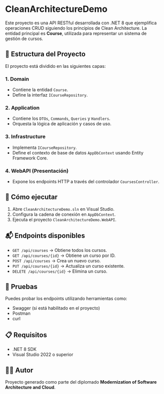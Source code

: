 
# CleanArchitectureDemo

Este proyecto es una API RESTful desarrollada con .NET 8 que ejemplifica operaciones CRUD siguiendo los principios de Clean Architecture. La entidad principal es **Course**, utilizada para representar un sistema de gestión de cursos.

## 🧱 Estructura del Proyecto

El proyecto está dividido en las siguientes capas:

### 1. Domain
- Contiene la entidad `Course`.
- Define la interfaz `ICourseRepository`.

### 2. Application
- Contiene los `DTOs`, `Commands`, `Queries` y `Handlers`.
- Orquesta la lógica de aplicación y casos de uso.

### 3. Infrastructure
- Implementa `ICourseRepository`.
- Define el contexto de base de datos `AppDbContext` usando Entity Framework Core.

### 4. WebAPI (Presentación)
- Expone los endpoints HTTP a través del controlador `CoursesController`.

## 🚀 Cómo ejecutar

1. Abre `CleanArchitectureDemo.sln` en Visual Studio.
2. Configura la cadena de conexión en `AppDbContext`.
3. Ejecuta el proyecto `CleanArchitectureDemo.WebAPI`.

## 📬 Endpoints disponibles

- `GET /api/courses` → Obtiene todos los cursos.
- `GET /api/courses/{id}` → Obtiene un curso por ID.
- `POST /api/courses` → Crea un nuevo curso.
- `PUT /api/courses/{id}` → Actualiza un curso existente.
- `DELETE /api/courses/{id}` → Elimina un curso.

## 🧪 Pruebas
Puedes probar los endpoints utilizando herramientas como:
- Swagger (si está habilitado en el proyecto)
- Postman
- curl

## 📋 Requisitos
- .NET 8 SDK
- Visual Studio 2022 o superior

## 👨‍🎓 Autor
Proyecto generado como parte del diplomado **Modernization of Software Architecture and Cloud**.
